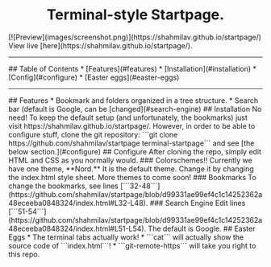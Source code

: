 <!DOCTYPE html>
<html>
  <head>
    <title></title>
  </head>
  <body>
    <h1 align="center">
      Terminal-style Startpage.
    </h1>[![Preview](images/screenshot.png)](https://shahmilav.github.io/startpage/)
    View live [here](https://shahmilav.github.io/startpage/).
    <hr>
    ## Table of Contents * [Features](#features) *
    [Installation](#installation) * [Config](#configure) * [Easter
    eggs](#easter-eggs)
    <hr>
    ## Features * Bookmark and folders organized in a tree
    structure. * Search bar (default is Google, can be
    [changed](#search-engine) ## Installation No need! To keep the
    default setup (and unfortunately, the bookmarks) just visit
    https://shahmilav.github.io/startpage/. However, in order to be
    able to configure stuff, clone the git repository: ```git clone
    https://github.com/shahmilav/startpage terminal-startpage```
    and see [the below section.](#configure) ## Configure After
    cloning the repo, simply edit HTML and CSS as you normally
    would. ### Colorschemes!! Currently we have one theme,
    **Nord.** It is the default theme. Change it by changing the
    index.html style sheet. More themes to come soon! ### Bookmarks
    To change the bookmarks, see lines
    [```32-48```](https://github.com/shahmilav/startpage/blob/d99331ae99ef4c1c14252362a48eceeba0848324/index.html#L32-L48).
    ### Search Engine Edit lines
    [```51-54```](https://github.com/shahmilav/startpage/blob/d99331ae99ef4c1c14252362a48eceeba0848324/index.html#L51-L54).
    The default is Google. ## Easter Eggs * The terminal tabs
    actually work! * ```cat``` will actually show the source code
    of ```index.html```! * ```git-remote-https``` will take you
    right to this repo.
  </body>
</html>
